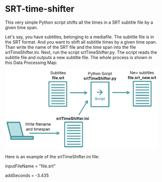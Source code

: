 # SRT-time-shifter
This very simple Python script shifts all the times in a SRT subtitle file by a given time span.

Let's say, you have subtitles, belonging to a mediafile. The subtitle file is in the SRT format. And you want to shift all subtitle times by a given time span. Than write the name of the SRT file and the time span into the file srtTimeShifter.ini. Next, run the script srtTimeShifter.py. The script reads the subtitle file and outputs a new subtitle file. The whole process is shown in this Data Processing Map:

![Data Processing Map](srtTimeShifter_dataProcessingMap.png)

Here is an example of the srtTimeShifter.ini file:

inputFileName = "file.srt"

addSeconds = -3.435
